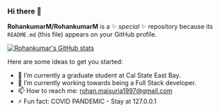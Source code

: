 ### Hi there 👋


**RohankumarM/RohankumarM** is a ✨ _special_ ✨ repository because its `README.md` (this file) appears on your GitHub profile.

[![Rohankumar's GitHub stats](https://github-readme-stats.vercel.app/api?username=rohankumarm)](https://github.com/anuraghazra/github-readme-stats)

Here are some ideas to get you started:

- 🔭 I’m currently a graduate student at Cal State East Bay.
- 🌱 I’m currently working towards being a Full Stack developer.
- 📫 How to reach me: rohan.maisuria1997@gmail.com
- ⚡ Fun fact: COVID PANDEMIC - Stay at 127.0.0.1

<!--
- 👯 I’m looking to collaborate on ...
- 🤔 I’m looking for help with ...
- 💬 Ask me about ...
- 😄 Pronouns: ...
-->
